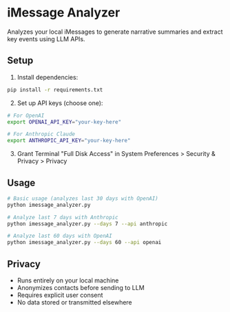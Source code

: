 # iMessage Analyzer

Analyzes your local iMessages to generate narrative summaries and extract key events using LLM APIs.

## Setup

1. Install dependencies:
```bash
pip install -r requirements.txt
```

2. Set up API keys (choose one):
```bash
# For OpenAI
export OPENAI_API_KEY="your-key-here"

# For Anthropic Claude
export ANTHROPIC_API_KEY="your-key-here"
```

3. Grant Terminal "Full Disk Access" in System Preferences > Security & Privacy > Privacy

## Usage

```bash
# Basic usage (analyzes last 30 days with OpenAI)
python imessage_analyzer.py

# Analyze last 7 days with Anthropic
python imessage_analyzer.py --days 7 --api anthropic

# Analyze last 60 days with OpenAI
python imessage_analyzer.py --days 60 --api openai
```

## Privacy

- Runs entirely on your local machine
- Anonymizes contacts before sending to LLM
- Requires explicit user consent
- No data stored or transmitted elsewhere